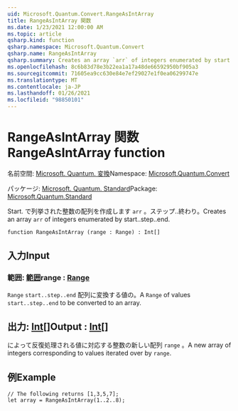```yaml
---
uid: Microsoft.Quantum.Convert.RangeAsIntArray
title: RangeAsIntArray 関数
ms.date: 1/23/2021 12:00:00 AM
ms.topic: article
qsharp.kind: function
qsharp.namespace: Microsoft.Quantum.Convert
qsharp.name: RangeAsIntArray
qsharp.summary: Creates an array `arr` of integers enumerated by start..step..end.
ms.openlocfilehash: 8c6b83d78e3b22ea1a17a48de66592950bf905a3
ms.sourcegitcommit: 71605ea9cc630e84e7ef29027e1f0ea06299747e
ms.translationtype: MT
ms.contentlocale: ja-JP
ms.lasthandoff: 01/26/2021
ms.locfileid: "98850101"
---
```

# <a name="rangeasintarray-function"></a><span data-ttu-id="06917-102">RangeAsIntArray 関数</span><span class="sxs-lookup"><span data-stu-id="06917-102">RangeAsIntArray function</span></span>

<span data-ttu-id="06917-103">名前空間: [Microsoft. Quantum. 変換](xref:Microsoft.Quantum.Convert)</span><span class="sxs-lookup"><span data-stu-id="06917-103">Namespace: [Microsoft.Quantum.Convert](xref:Microsoft.Quantum.Convert)</span></span>

<span data-ttu-id="06917-104">パッケージ: [Microsoft. Quantum. Standard](https://nuget.org/packages/Microsoft.Quantum.Standard)</span><span class="sxs-lookup"><span data-stu-id="06917-104">Package: [Microsoft.Quantum.Standard](https://nuget.org/packages/Microsoft.Quantum.Standard)</span></span>


<span data-ttu-id="06917-105">Start. で列挙された整数の配列を作成します `arr` 。ステップ..終わり。</span><span class="sxs-lookup"><span data-stu-id="06917-105">Creates an array `arr` of integers enumerated by start..step..end.</span></span>

```qsharp
function RangeAsIntArray (range : Range) : Int[]
```


## <a name="input"></a><span data-ttu-id="06917-106">入力</span><span class="sxs-lookup"><span data-stu-id="06917-106">Input</span></span>

### <a name="range--range"></a><span data-ttu-id="06917-107">範囲: [範囲](xref:microsoft.quantum.lang-ref.range)</span><span class="sxs-lookup"><span data-stu-id="06917-107">range : [Range](xref:microsoft.quantum.lang-ref.range)</span></span>

<span data-ttu-id="06917-108">`Range` `start..step..end` 配列に変換する値の。</span><span class="sxs-lookup"><span data-stu-id="06917-108">A `Range` of values `start..step..end` to be converted to an array.</span></span>



## <a name="output--int"></a><span data-ttu-id="06917-109">出力: [Int](xref:microsoft.quantum.lang-ref.int)[]</span><span class="sxs-lookup"><span data-stu-id="06917-109">Output : [Int](xref:microsoft.quantum.lang-ref.int)[]</span></span>

<span data-ttu-id="06917-110">によって反復処理される値に対応する整数の新しい配列 `range` 。</span><span class="sxs-lookup"><span data-stu-id="06917-110">A new array of integers corresponding to values iterated over by `range`.</span></span>

## <a name="example"></a><span data-ttu-id="06917-111">例</span><span class="sxs-lookup"><span data-stu-id="06917-111">Example</span></span>

```qsharp
// The following returns [1,3,5,7];
let array = RangeAsIntArray(1..2..8);
```